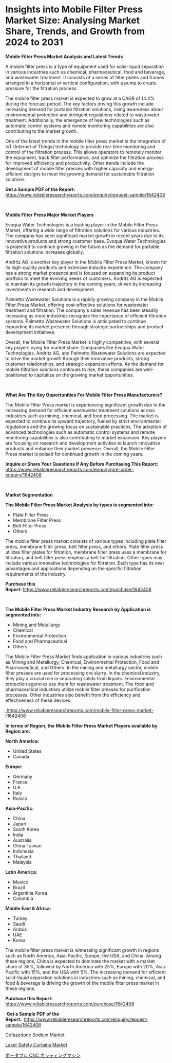 <p><h1>Insights into Mobile Filter Press Market Size: Analysing Market Share, Trends, and Growth from 2024 to 2031</h1></p><p><strong>Mobile Filter Press Market Analysis and Latest Trends</strong></p>
<p><p>A mobile filter press is a type of equipment used for solid-liquid separation in various industries such as chemical, pharmaceutical, food and beverage, and wastewater treatment. It consists of a series of filter plates and frames arranged in a horizontal or vertical configuration, with a pump to create pressure for the filtration process.</p><p>The mobile filter press market is expected to grow at a CAGR of 14.4% during the forecast period. The key factors driving this growth include increasing demand for portable filtration solutions, rising awareness about environmental protection and stringent regulations related to wastewater treatment. Additionally, the emergence of new technologies such as automatic control systems and remote monitoring capabilities are also contributing to the market growth.</p><p>One of the latest trends in the mobile filter press market is the integration of IoT (Internet of Things) technology to provide real-time monitoring and control of the filtration process. This allows operators to remotely monitor the equipment, track filter performance, and optimize the filtration process for improved efficiency and productivity. Other trends include the development of mobile filter presses with higher capacity and energy-efficient designs to meet the growing demand for sustainable filtration solutions.</p></p>
<p><strong>Get a Sample PDF of the Report:&nbsp;</strong> <a href="https://www.reliableresearchreports.com/enquiry/request-sample/1642408">https://www.reliableresearchreports.com/enquiry/request-sample/1642408</a></p>
<p>&nbsp;</p>
<p><strong>Mobile Filter Press Major Market Players</strong></p>
<p><p>Evoqua Water Technologies is a leading player in the Mobile Filter Press Market, offering a wide range of filtration solutions for various industries. The company has seen significant market growth in recent years due to its innovative products and strong customer base. Evoqua Water Technologies is projected to continue growing in the future as the demand for portable filtration solutions increases globally.</p><p>Andritz AG is another key player in the Mobile Filter Press Market, known for its high-quality products and extensive industry experience. The company has a strong market presence and is focused on expanding its product portfolio to meet the evolving needs of customers. Andritz AG is expected to maintain its growth trajectory in the coming years, driven by increasing investments in research and development.</p><p>Palmetto Wastewater Solutions is a rapidly growing company in the Mobile Filter Press Market, offering cost-effective solutions for wastewater treatment and filtration. The company's sales revenue has been steadily increasing as more industries recognize the importance of efficient filtration systems. Palmetto Wastewater Solutions is anticipated to continue expanding its market presence through strategic partnerships and product development initiatives.</p><p>Overall, the Mobile Filter Press Market is highly competitive, with several key players vying for market share. Companies like Evoqua Water Technologies, Andritz AG, and Palmetto Wastewater Solutions are expected to drive the market growth through their innovative products, strong customer relationships, and strategic expansion efforts. As the demand for mobile filtration solutions continues to rise, these companies are well-positioned to capitalize on the growing market opportunities.</p></p>
<p>&nbsp;</p>
<p><strong>What Are The Key Opportunities For Mobile Filter Press Manufacturers?</strong></p>
<p><p>The Mobile Filter Press market is experiencing significant growth due to the increasing demand for efficient wastewater treatment solutions across industries such as mining, chemical, and food processing. The market is expected to continue its upward trajectory, fueled by strict environmental regulations and the growing focus on sustainable practices. The adoption of advanced technologies such as automatic control systems and remote monitoring capabilities is also contributing to market expansion. Key players are focusing on research and development activities to launch innovative products and enhance their market presence. Overall, the Mobile Filter Press market is poised for continued growth in the coming years.</p></p>
<p><strong>Inquire or Share Your Questions If Any Before Purchasing This Report:</strong> <a href="https://www.reliableresearchreports.com/enquiry/pre-order-enquiry/1642408">https://www.reliableresearchreports.com/enquiry/pre-order-enquiry/1642408</a></p>
<p>&nbsp;</p>
<p><strong>Market Segmentation</strong></p>
<p><strong>The Mobile Filter Press Market Analysis by types is segmented into:</strong></p>
<p><ul><li>Plate Filter Press</li><li>Membrane Filter Press</li><li>Belt Filter Press</li><li>Others</li></ul></p>
<p><p>The mobile filter press market consists of various types including plate filter press, membrane filter press, belt filter press, and others. Plate filter press utilizes filter plates for filtration, membrane filter press uses a membrane for filtration, and belt filter press employs a belt for filtration. Other types may include various innovative technologies for filtration. Each type has its own advantages and applications depending on the specific filtration requirements of the industry.</p></p>
<p><strong>Purchase this Report:&nbsp;</strong><a href="https://www.reliableresearchreports.com/purchase/1642408">https://www.reliableresearchreports.com/purchase/1642408</a></p>
<p>&nbsp;</p>
<p><strong>The Mobile Filter Press Market Industry Research by Application is segmented into:</strong></p>
<p><ul><li>Mining and Metallurgy</li><li>Chemical</li><li>Environmental Protection</li><li>Food and Pharmaceutical</li><li>Others</li></ul></p>
<p><p>The Mobile Filter Press Market finds application in various industries such as Mining and Metallurgy, Chemical, Environmental Protection, Food and Pharmaceutical, and Others. In the mining and metallurgy sector, mobile filter presses are used for processing ore slurry. In the chemical industry, they play a crucial role in separating solids from liquids. Environmental protection agencies use them for wastewater treatment. The food and pharmaceutical industries utilize mobile filter presses for purification processes. Other industries also benefit from the efficiency and effectiveness of these devices.</p></p>
<p><a href="https://www.reliableresearchreports.com/mobile-filter-press-market-r1642408">&nbsp;https://www.reliableresearchreports.com/mobile-filter-press-market-r1642408</a></p>
<p><strong>In terms of Region, the Mobile Filter Press Market Players available by Region are:</strong></p>
<p>
    <p> <strong> North America: </strong>
        <ul>
            <li>United States</li>
            <li>Canada</li>
        </ul>
        </p> 
    <p> <strong> Europe: </strong>
        <ul>
            <li>Germany</li>
            <li>France</li>
            <li>U.K.</li>
            <li>Italy</li>
            <li>Russia</li>
        </ul>
        </p> 
    <p> <strong> Asia-Pacific: </strong>
        <ul>
            <li>China</li>
            <li>Japan</li>
            <li>South Korea</li>
            <li>India</li>
            <li>Australia</li>
            <li>China Taiwan</li>
            <li>Indonesia</li>
            <li>Thailand</li>
            <li>Malaysia</li>
        </ul>
        </p> 
    <p> <strong> Latin America: </strong>
        <ul>
            <li>Mexico</li>
            <li>Brazil</li>
            <li>Argentina Korea</li>
            <li>Colombia</li>
        </ul>
        </p> 
    <p> <strong> Middle East & Africa: </strong>
        <ul>
            <li>Turkey</li>
            <li>Saudi</li>
            <li>Arabia</li>
            <li>UAE</li>
            <li>Korea</li>
        </ul>
    </p>
    </p>
<p><p>The mobile filter press market is witnessing significant growth in regions such as North America, Asia-Pacific, Europe, the USA, and China. Among these regions, China is expected to dominate the market with a market share of 35%, followed by North America with 25%, Europe with 20%, Asia-Pacific with 15%, and the USA with 5%. The increasing demand for efficient solid-liquid separation solutions in industries such as mining, chemical, and food & beverage is driving the growth of the mobile filter press market in these regions.</p></p>
<p><strong>Purchase this Report: </strong><a href="https://www.reliableresearchreports.com/purchase/1642408">https://www.reliableresearchreports.com/purchase/1642408</a></p>
<p>&nbsp;<strong>Get a Sample PDF of the Report:&nbsp;&nbsp;</strong><a href="https://www.reliableresearchreports.com/enquiry/request-sample/1642408">https://www.reliableresearchreports.com/enquiry/request-sample/1642408</a></p>
<p><strong></strong></p>
<p><p><a href="https://issuu.com/reportprime-2/docs/cefazedone-sodium-market-size-2030.pptx">Cefazedone Sodium Market</a></p><p><a href="https://issuu.com/reportprime-2/docs/laser-safety-curtains-market-size-2030.pptx">Laser Safety Curtains Market</a></p><p><a href="https://github.com/nemesis2824/Market-Research-Report-List-1/blob/main/468031637245.md">ポータブル CNC カッティングマシン</a></p></p>